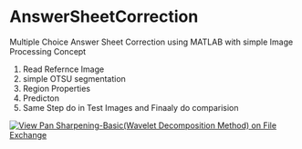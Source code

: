# AnswerSheetCorrection
Multiple Choice Answer Sheet Correction using MATLAB with simple Image Processing Concept
1. Read Refernce Image
2. simple OTSU segmentation
3. Region Properties
4. Predicton
5. Same Step do in Test Images and Finaaly do comparision 

[![View Pan Sharpening-Basic(Wavelet Decomposition Method) on File Exchange](https://www.mathworks.com/matlabcentral/images/matlab-file-exchange.svg)](https://in.mathworks.com/matlabcentral/fileexchange/74315-pan-sharpening-basic-wavelet-decomposition-method)
